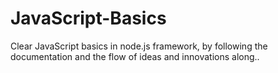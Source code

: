 # JavaScript-Basics
Clear JavaScript basics in node.js framework, by following the documentation and the flow of ideas and innovations along..
